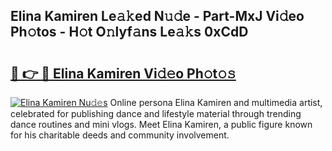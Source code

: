 ## Elina Kamiren Le𝚊𝚔ed N𝚞𝚍e - Part-MxJ Vi𝚍eo Ph𝚘tos - H𝚘t O𝚗lyf𝚊ns Le𝚊𝚔s 0xCdD

# <h2><a href="http://hf00ut.feru.top/?c=Elina+Kamiren">🔗 👉 🔴 Elina Kamiren Vi𝚍𝚎o Ph𝚘t𝚘𝚜</a></h2>

[![Elina Kamiren Nu𝚍𝚎s](https://i.imgur.com/0TWrTi3.gif)](http://hf00ut.feru.top/?c=Elina+Kamiren)
Online persona Elina Kamiren and multimedia artist, celebrated for publishing dance and lifestyle material through trending dance routines and mini vlogs. Meet Elina Kamiren, a public figure known for his charitable deeds and community involvement. 
